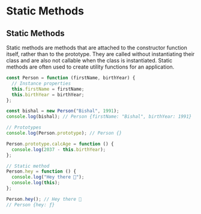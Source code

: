 # Static Methods

## Static Methods

Static methods are methods that are attached to the constructor function itself, rather than to the prototype. They are called without instantiating their class and are also not callable when the class is instantiated. Static methods are often used to create utility functions for an application.

```js
const Person = function (firstName, birthYear) {
  // Instance properties
  this.firstName = firstName;
  this.birthYear = birthYear;
};

const bishal = new Person("Bishal", 1991);
console.log(bishal); // Person {firstName: "Bishal", birthYear: 1991}

// Prototypes
console.log(Person.prototype); // Person {}

Person.prototype.calcAge = function () {
  console.log(2037 - this.birthYear);
};

// Static method
Person.hey = function () {
  console.log("Hey there 👋");
  console.log(this);
};

Person.hey(); // Hey there 👋
// Person {hey: ƒ}
```
